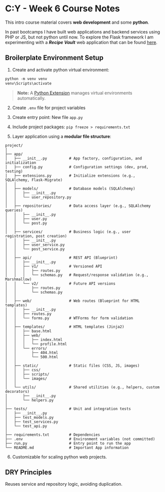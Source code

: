 # C:Y - Week 6 Course Notes

This intro course material covers **web development** and some **python**. 

In past bootcamps I have built web applications and backend services using PHP or JS, but not python until now. To explore the Flask framework I am experimenting with a ***Recipe Vault*** web application that can be found [here](https://github.com/rb-thompson/chefs-advantage).

## Broilerplate Environment Setup
1. Create and activate python virtual environment:
```python
python -m venv venv
venv\Scripts\activate
```

> **Note:** A [Python Extension](https://marketplace.visualstudio.com/items?itemName=ms-python.python) manages virtual environments automatically.

2. Create `.env` file for project variables

3. Create entry point: New file `app.py`

4. Include project packages: `pip freeze > requirements.txt`

5. Layer application using a **modular file structure**:
```
project/
│
├── app/
│   ├── __init__.py          # App factory, configuration, and initialization
│   ├── config.py            # Configuration settings (dev, prod, testing)
│   ├── extensions.py        # Initialize extensions (e.g., SQLAlchemy, Flask-Migrate)
│   │
│   ├── models/              # Database models (SQLAlchemy)
│   │   ├── __init__.py
│   │   └── user_repository.py
│   │
│   ├── repositories/        # Data access layer (e.g., SQLAlchemy queries)
│   │   ├── __init__.py
│   │   ├── user.py
│   │   └── post.py
│   │
│   ├── services/            # Business logic (e.g., user registration, post creation)
│   │   ├── __init__.py
│   │   ├── user_service.py
│   │   └── post_service.py
│   │
│   ├── api/                 # REST API (Blueprint)
│   │   ├── __init__.py
│   │   ├── v1/              # Versioned API
│   │   │   ├── routes.py
│   │   │   └── schemas.py   # Request/response validation (e.g., Marshmallow)
│   │   └── v2/              # Future API versions
│   │       ├── routes.py
│   │       └── schemas.py
│   │
│   ├── web/                 # Web routes (Blueprint for HTML templates)
│   │   ├── __init__.py
│   │   ├── routes.py
│   │   └── forms.py         # WTForms for form validation
│   │
│   ├── templates/           # HTML templates (Jinja2)
│   │   ├── base.html
│   │   ├── web/
│   │   │   ├── index.html
│   │   │   └── profile.html
│   │   └── errors/
│   │       ├── 404.html
│   │       └── 500.html
│   │
│   ├── static/              # Static files (CSS, JS, images)
│   │   ├── css/
│   │   ├── scripts/
│   │   └── images/
│   │
│   └── utils/               # Shared utilities (e.g., helpers, custom decorators)
│       ├── __init__.py
│       └── helpers.py
│
├── tests/                   # Unit and integration tests
│   ├── __init__.py
│   ├── test_models.py
│   ├── test_services.py
│   └── test_api.py
│
├── requirements.txt         # Dependencies
├── .env                     # Environment variables (not committed)
├── run.py                   # Entry point to run the app
└── README.md                # Important App information
```

6. Customizable for scaling python web projects. 

## DRY Principles

Reuses service and repository logic, avoiding duplication.

